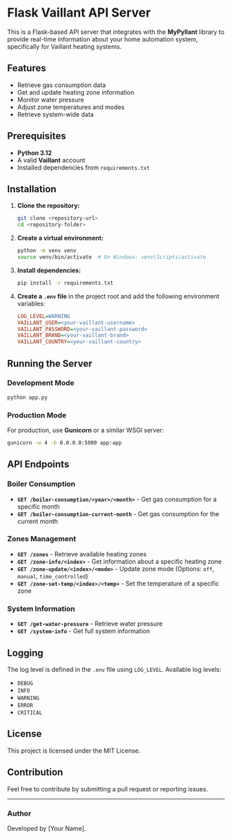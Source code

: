 # Flask Vaillant API Server

This is a Flask-based API server that integrates with the **MyPyllant** library to provide real-time information about your home automation system, specifically for Vaillant heating systems.

## Features
- Retrieve gas consumption data
- Get and update heating zone information
- Monitor water pressure
- Adjust zone temperatures and modes
- Retrieve system-wide data

## Prerequisites
- **Python 3.12**
- A valid **Vaillant** account
- Installed dependencies from `requirements.txt`

## Installation

1. **Clone the repository:**
   ```sh
   git clone <repository-url>
   cd <repository-folder>
   ```

2. **Create a virtual environment:**
   ```sh
   python -m venv venv
   source venv/bin/activate  # On Windows: venv\Scripts\activate
   ```

3. **Install dependencies:**
   ```sh
   pip install -r requirements.txt
   ```

4. **Create a `.env` file** in the project root and add the following environment variables:
   ```ini
   LOG_LEVEL=WARNING
   VAILLANT_USER=<your-vaillant-username>
   VAILLANT_PASSWORD=<your-vaillant-password>
   VAILLANT_BRAND=<your-vaillant-brand>
   VAILLANT_COUNTRY=<your-vaillant-country>
   ```

## Running the Server

### Development Mode
```sh
python app.py
```

### Production Mode
For production, use **Gunicorn** or a similar WSGI server:
```sh
gunicorn -w 4 -b 0.0.0.0:5000 app:app
```

## API Endpoints

### Boiler Consumption
- **`GET /boiler-consumption/<year>/<month>`** - Get gas consumption for a specific month
- **`GET /boiler-consumption-current-month`** - Get gas consumption for the current month

### Zones Management
- **`GET /zones`** - Retrieve available heating zones
- **`GET /zone-info/<index>`** - Get information about a specific heating zone
- **`GET /zone-update/<index>/<mode>`** - Update zone mode (Options: `off`, `manual`, `time_controlled`)
- **`GET /zone-set-temp/<index>/<temp>`** - Set the temperature of a specific zone

### System Information
- **`GET /get-water-pressure`** - Retrieve water pressure
- **`GET /system-info`** - Get full system information

## Logging
The log level is defined in the `.env` file using `LOG_LEVEL`. Available log levels:
- `DEBUG`
- `INFO`
- `WARNING`
- `ERROR`
- `CRITICAL`

## License
This project is licensed under the MIT License.

## Contribution
Feel free to contribute by submitting a pull request or reporting issues.

---
### Author
Developed by [Your Name].

